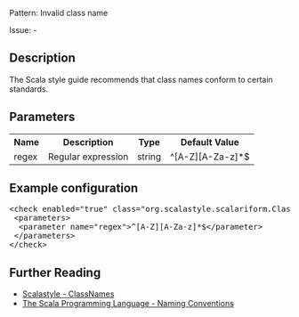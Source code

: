 Pattern: Invalid class name

Issue: -

## Description

The Scala style guide recommends that class names conform to certain standards.

## Parameters
<table><tr><th>Name</th><th>Description</th><th>Type</th><th>Default Value</th></tr><tr><td>regex</td>
        <td>Regular expression</td>
        <td>string</td>
        <td>^[A-Z][A-Za-z]*$</td>
      </tr></table>

## Example configuration
<pre>&lt;check enabled=&quot;true&quot; class=&quot;org.scalastyle.scalariform.ClassNamesChecker&quot; level=&quot;warning&quot;&gt;
 &lt;parameters&gt;
  &lt;parameter name=&quot;regex&quot;&gt;^[A-Z][A-Za-z]*$&lt;/parameter&gt;
 &lt;/parameters&gt;
&lt;/check&gt;</pre>
<a name="org_scalastyle_scalariform_ClassTypeParameterChecker" />

## Further Reading

* [Scalastyle - ClassNames](http://www.scalastyle.org/rules-1.0.0.html#org_scalastyle_scalariform_ClassNamesChecker)
* [The Scala Programming Language - Naming Conventions](https://docs.scala-lang.org/style/naming-conventions.html#classestraits)